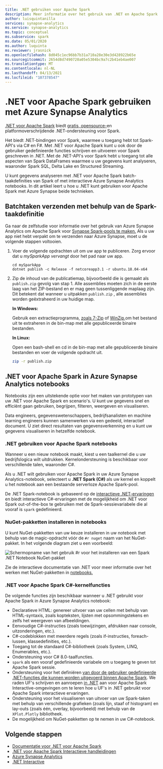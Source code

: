 ```yaml
---
title: .NET gebruiken voor Apache Spark
description: Meer informatie over het gebruik van .NET en Apache Spark voor batchverwerking, realtime streaming, machine learning en het schrijven van ad-hocquery's in Azure Synapse Analytics notebooks.
author: luisquintanilla
services: synapse-analytics
ms.service: synapse-analytics
ms.topic: conceptual
ms.subservice: spark
ms.date: 05/01/2020
ms.author: luquinta
ms.reviewer: jrasnick
ms.openlocfilehash: 8d045c1ec96bb7b31a710a28e30e3d428922b65e
ms.sourcegitcommit: 2654d8d7490720a05e5304bc9a7c2b41eb4ae007
ms.translationtype: MT
ms.contentlocale: nl-NL
ms.lasthandoff: 04/13/2021
ms.locfileid: "107378547"
---
```

# <a name="use-net-for-apache-spark-with-azure-synapse-analytics"></a>.NET voor Apache Spark gebruiken met Azure Synapse Analytics

[.NET voor Apache Spark](https://dot.net/spark) biedt [gratis, opensource-](https://github.com/dotnet/spark)en platformoverschrijdende .NET-ondersteuning voor Spark. 

Het biedt .NET-bindingen voor Spark, waarmee u toegang hebt tot Spark-API's via C# en F#. Met .NET voor Apache Spark kunt u ook door de gebruiker gedefinieerde functies schrijven en uitvoeren voor Spark geschreven in .NET. Met de .NET-API's voor Spark hebt u toegang tot alle aspecten van Spark DataFrames waarmee u uw gegevens kunt analyseren, waaronder Spark SQL, Delta Lake en Structured Streaming.

U kunt gegevens analyseren met .NET voor Apache Spark batch-taakdefinities van Spark of met interactieve Azure Synapse Analytics notebooks. In dit artikel leert u hoe u .NET kunt gebruiken voor Apache Spark met Azure Synapse beide technieken.

## <a name="submit-batch-jobs-using-the-spark-job-definition"></a>Batchtaken verzenden met behulp van de Spark-taakdefinitie

Ga naar de zelfstudie voor informatie over het gebruik van Azure Synapse Analytics om Apache Spark voor [Synapse Spark-pools te maken.](apache-spark-job-definitions.md) Als u uw app niet hebt verpakt om te verzenden naar Azure Synapse, moet u de volgende stappen voltooien.

1. Voer de volgende opdrachten uit om uw app te publiceren. Zorg ervoor dat u *mySparkApp vervangt* door het pad naar uw app.
   
   ```dotnetcli
   cd mySparkApp
   dotnet publish -c Release -f netcoreapp3.1 -r ubuntu.18.04-x64
   ```

2. Zip de inhoud van de publicatiemap, bijvoorbeeld die is gemaakt als `publish.zip` gevolg van stap 1. Alle assemblies moeten zich in de eerste laag van het ZIP-bestand en er mag geen tussenliggende maplaag zijn. Dit betekent dat wanneer u uitpakken `publish.zip` , alle assemblies worden geëxtraheerd in uw huidige map.

    **In Windows:**

    Gebruik een extractieprogramma, [zoals 7-Zip](https://www.7-zip.org/) of [WinZip,](https://www.winzip.com/)om het bestand uit te extraheren in de bin-map met alle gepubliceerde binaire bestanden.

    **In Linux:**

    Open een bash-shell en cd in de bin-map met alle gepubliceerde binaire bestanden en voer de volgende opdracht uit.

    ```bash
    zip -r publish.zip
    ```

## <a name="net-for-apache-spark-in-azure-synapse-analytics-notebooks"></a>.NET voor Apache Spark in Azure Synapse Analytics notebooks 

Notebooks zijn een uitstekende optie voor het maken van prototypen van uw .NET voor Apache Spark en scenario's. U kunt uw gegevens snel en efficiënt gaan gebruiken, begrijpen, filteren, weergeven en visualiseren. 

Data engineers, gegevenswetenschappers, bedrijfsanalisten en machine learning engineers kunnen samenwerken via een gedeeld, interactief document. U ziet direct resultaten van gegevensverkenning en u kunt uw gegevens visualiseren in hetzelfde notebook.

### <a name="how-to-use-net-for-apache-spark-notebooks"></a>.NET gebruiken voor Apache Spark notebooks

Wanneer u een nieuw notebook maakt, kiest u een taalkernel die u uw bedrijfslogica wilt uitdrukken. Kernelondersteuning is beschikbaar voor verschillende talen, waaronder C#.

Als u .NET wilt gebruiken voor Apache Spark in uw Azure Synapse Analytics-notebook, selecteert u **.NET Spark (C#)** als uw kernel en koppelt u het notebook aan een bestaande serverloze Apache Spark-pool.

De .NET Spark-notebook is gebaseerd op de [interactieve .NET-ervaringen](https://github.com/dotnet/interactive) en biedt interactieve C#-ervaringen met de mogelijkheid om .NET voor Spark out-of-the-box te gebruiken met de Spark-sessievariabele die al vooraf is `spark` gedefinieerd.

### <a name="install-nuget-packages-in-notebooks"></a>NuGet-pakketten installeren in notebooks

U kunt NuGet-pakketten van uw keuze installeren in uw notebook met behulp van de magic-opdracht vóór de `#r nuget` naam van het NuGet-pakket. In het volgende diagram ziet u een voorbeeld:

![Schermopname van het gebruik #r voor het installeren van een Spark .NET Notebook NuGet-pakket](./media/apache-spark-development-using-notebooks/synapse-spark-dotnet-notebook-nuget.png)

Zie de interactieve documentatie van .NET voor meer informatie over het werken met NuGet-pakketten in [notebooks.](https://github.com/dotnet/interactive/blob/main/docs/nuget-overview.md)

### <a name="net-for-apache-spark-c-kernel-features"></a>.NET voor Apache Spark C#-kernelfuncties

De volgende functies zijn beschikbaar wanneer u .NET gebruikt voor Apache Spark in Azure Synapse Analytics notebook:

* Declaratieve HTML: genereer uitvoer van uw cellen met behulp van HTML-syntaxis, zoals kopteksten, lijsten met opsommingstekens en zelfs het weergeven van afbeeldingen.
* Eenvoudige C#-instructies (zoals toewijzingen, afdrukken naar console, uitzonderingen, etc.).
* C#-codeblokken met meerdere regels (zoals if-instructies, foreach-lussen, klassedefinities, etc.).
* Toegang tot de standaard C#-bibliotheek (zoals System, LINQ, Enumerables, etc.).
* Ondersteuning voor C# 8.0-taalfuncties.
* `spark` als een vooraf gedefinieerde variabele om u toegang te geven tot Apache Spark sessie.
* Ondersteuning voor het definiëren [van door de gebruiker gedefinieerde .NET-functies die kunnen worden uitgevoerd binnen Apache Spark](/dotnet/spark/how-to-guides/udf-guide). We raden UF's schrijven en aanroepen [in .NET](/dotnet/spark/how-to-guides/dotnet-interactive-udf-issue) aan voor Apache Spark Interactive-omgevingen om te leren hoe u UF's in .NET gebruikt voor Apache Spark interactieve ervaringen.
* Ondersteuning voor het visualiseren van uitvoer van uw Spark-taken met behulp van verschillende grafieken (zoals lijn, staaf of histogram) en lay-outs (zoals één, overlay, bijvoorbeeld) met behulp van de `XPlot.Plotly` bibliotheek.
* De mogelijkheid om NuGet-pakketten op te nemen in uw C#-notebook.

## <a name="next-steps"></a>Volgende stappen

* [Documentatie voor .NET voor Apache Spark](/dotnet/spark/)
* [.NET voor Apache Spark Interactieve handleidingen](/dotnet/spark/how-to-guides/dotnet-interactive-udf-issue)
* [Azure Synapse Analytics](https://azure.microsoft.com/services/synapse-analytics/)
* [.NET Interactive](https://devblogs.microsoft.com/dotnet/creating-interactive-net-documentation/)
